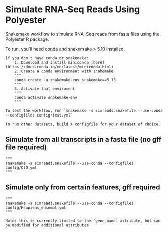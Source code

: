# Simulate RNA-Seq Reads Using Polyester

Snakemake workflow to simulate RNA-Seq reads from fasta files using the Polyester R package.

To run, you'll need conda and snakemake > 5.10 installed. 

    If you don't have conda or snakemake:
        1. Download and install miniconda [here](https://docs.conda.io/en/latest/miniconda.html)
        2. Create a conda environment with snakemake
        """
        conda create -n snakemake-env snakemake==5.13
        """
        3. Activate that enviroment
        """
        conda activate snakemake-env
        """

    To test the workflow, run `snakemake -s simreads.snakefile --use-conda --configfiles config/test.yml`

    To run other datasets, build a configfile for your dataset of choice.


## Simulate from all transcripts in a fasta file (no gff file required)

    """
    snakemake -s simreads.snakefile --use-conda --configfiles config/QfO.yml
    """

## Simulate only from certain features, gff required
      
    """    
    snakemake -s simreads.snakefile --use-conda --configfiles config/Hsapiens_ensembl.yml
    """
    
    Note: this is currently limited to the `gene_name` attribute, but can be modified for additional attributes

